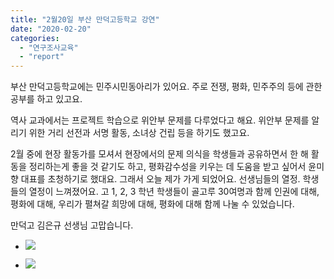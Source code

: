 ```yaml
---
title: "2월20일 부산 만덕고등학교 강연"
date: "2020-02-20"
categories: 
  - "연구조사교육"
  - "report"
---
```


부산 만덕고등학교에는 민주시민동아리가 있어요. 주로 전쟁, 평화, 민주주의 등에 관한 공부를 하고 있고요.

역사 교과에서는 프로젝트 학습으로 위안부 문제를 다루었다고 해요. 위안부 문제를 알리기 위한 거리 선전과 서명 활동, 소녀상 건립 등을 하기도 했고요.

2월 중에 현장 활동가를 모셔서 현장에서의 문제 의식을 학생들과 공유하면서 한 해 활동을 정리하는게 좋을 것 같기도 하고, 평화감수성을 키우는 데 도움을 받고 싶어서 윤미향 대표를 초청하기로 했대요. 그래서 오늘 제가 가게 되었어요. 선생님들의 열정. 학생들의 열정이 느껴졌어요. 고 1, 2, 3 학년 학생들이 골고루 30여명과 함께 인권에 대해, 평화에 대해, 우리가 펼쳐갈 희망에 대해, 평화에 대해 함께 나눌 수 있었습니다.

만덕고 김은규 선생님 고맙습니다.

- ![](https://r2.womenandwar.net/2020/02/200220_만덕고강연1-1024x768.jpg)
    
- ![](https://r2.womenandwar.net/2020/02/200220_만덕고강연2-1024x768.jpg)
